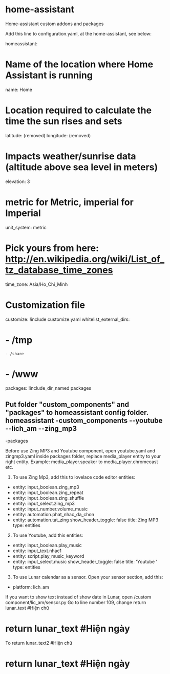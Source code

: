 # home-assistant
Home-assistant custom addons and packages

Add this line to configuration.yaml, at the home-assistant, see below:

homeassistant:
  # Name of the location where Home Assistant is running
  name: Home
  # Location required to calculate the time the sun rises and sets
  latitude: (removed)
  longitude: (removed)
  # Impacts weather/sunrise data (altitude above sea level in meters)
  elevation: 3
  # metric for Metric, imperial for Imperial
  unit_system: metric
  # Pick yours from here: http://en.wikipedia.org/wiki/List_of_tz_database_time_zones
  time_zone: Asia/Ho_Chi_Minh
  # Customization file
  customize: !include customize.yaml
  whitelist_external_dirs:
#    - /tmp
    - /share
#    - /www
  packages: !include_dir_named packages

Put folder "custom_components" and "packages" to homeassistant config folder.
homeassistant
-custom_components
--youtube
--lich_am
--zing_mp3
--
-packages

Before use Zing MP3 and Youtube component, open youtube.yaml and zingmp3.yaml inside packages folder, replace media_player entity to your right entity. 
Example: media_player.speaker to media_player.chromecast etc. 

1. To use Zing Mp3, add this to lovelace code editor
entities:
  - entity: input_boolean.zing_mp3
  - entity: input_boolean.zing_repeat
  - entity: input_boolean.zing_shuffle
  - entity: input_select.zing_mp3
  - entity: input_number.volume_music
  - entity: automation.phat_nhac_da_chon
  - entity: automation.tat_zing
show_header_toggle: false
title: Zing MP3
type: entities

2. To use Youtube, add this
entities:
  - entity: input_boolean.play_music
  - entity: input_text.nhac1
  - entity: script.play_music_keyword
  - entity: input_select.music
show_header_toggle: false
title: 'Youtube '
type: entities


3. To use Lunar calendar as a sensor.
Open your sensor section, add this:
- platform: lich_am

If you want to show text instead of show date in Lunar, open /custom component/lic_am/sensor.py
Go to line number 109, change 
        return lunar_text #Hiện chữ
#        return lunar_text #Hiện ngày
To 
        return lunar_text2 #Hiện chữ
#        return lunar_text #Hiện ngày

